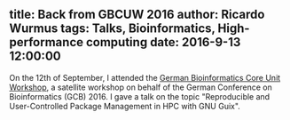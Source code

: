 title: Back from GBCUW 2016
author: Ricardo Wurmus
tags: Talks, Bioinformatics, High-performance computing
date: 2016-9-13 12:00:00
---

On the 12th of September, I attended the [German Bioinformatics Core
Unit Workshop](https://www.gbcuw.de/workshop/), a satellite workshop
on behalf of the German Conference on Bioinformatics (GCB) 2016.  I
gave a talk on the topic "Reproducible and User-Controlled Package
Management in HPC with GNU Guix".

